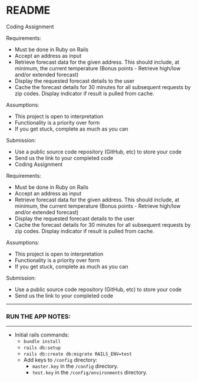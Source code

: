 # README

Coding Assignment

Requirements:

* Must be done in Ruby on Rails
* Accept an address as input
* Retrieve forecast data for the given address. This should include, at minimum, the current temperature (Bonus points - Retrieve high/low and/or extended forecast)
* Display the requested forecast details to the user
* Cache the forecast details for 30 minutes for all subsequent requests by zip codes. Display indicator if result is pulled from cache.

Assumptions:

* This project is open to interpretation
* Functionality is a priority over form
* If you get stuck, complete as much as you can

Submission:

* Use a public source code repository (GitHub, etc) to store your code
* Send us the link to your completed code
* Coding Assignment

Requirements:

* Must be done in Ruby on Rails
* Accept an address as input
* Retrieve forecast data for the given address. This should include, at minimum, the current temperature (Bonus points - Retrieve high/low and/or extended forecast)
* Display the requested forecast details to the user
* Cache the forecast details for 30 minutes for all subsequent requests by zip codes. Display indicator if result is pulled from cache.

Assumptions:

* This project is open to interpretation
* Functionality is a priority over form
* If you get stuck, complete as much as you can

Submission:

* Use a public source code repository (GitHub, etc) to store your code
* Send us the link to your completed code



----

### RUN THE APP NOTES:

---

* Initial rails commands: 
  * `bundle install`
  * `rails db:setup`
  * `rails db:create db:migrate RAILS_ENV=test`
  * Add keys to `/config` directory: 
    * `master.key` in the `/config` directory.
    * `test.key` in the `/config/environments` directory.

